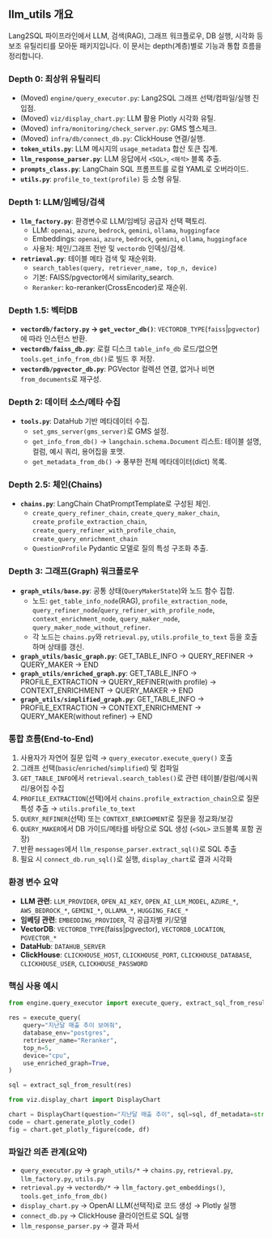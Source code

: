## llm_utils 개요

Lang2SQL 파이프라인에서 LLM, 검색(RAG), 그래프 워크플로우, DB 실행, 시각화 등 보조 유틸리티를 모아둔 패키지입니다. 이 문서는 depth(계층)별로 기능과 통합 흐름을 정리합니다.

### Depth 0: 최상위 유틸리티

- (Moved) `engine/query_executor.py`: Lang2SQL 그래프 선택/컴파일/실행 진입점.
- (Moved) `viz/display_chart.py`: LLM 활용 Plotly 시각화 유틸.
- (Moved) `infra/monitoring/check_server.py`: GMS 헬스체크.
- (Moved) `infra/db/connect_db.py`: ClickHouse 연결/실행.
- **`token_utils.py`**: LLM 메시지의 `usage_metadata` 합산 토큰 집계.
- **`llm_response_parser.py`**: LLM 응답에서 `<SQL>`, `<해석>` 블록 추출.
- **`prompts_class.py`**: LangChain SQL 프롬프트를 로컬 YAML로 오버라이드.
- **`utils.py`**: `profile_to_text(profile)` 등 소형 유틸.

### Depth 1: LLM/임베딩/검색

- **`llm_factory.py`**: 환경변수로 LLM/임베딩 공급자 선택 팩토리.
  - LLM: `openai`, `azure`, `bedrock`, `gemini`, `ollama`, `huggingface`
  - Embeddings: `openai`, `azure`, `bedrock`, `gemini`, `ollama`, `huggingface`
  - 사용처: 체인/그래프 전반 및 `vectordb` 인덱싱/검색.
- **`retrieval.py`**: 테이블 메타 검색 및 재순위화.
  - `search_tables(query, retriever_name, top_n, device)`
  - 기본: FAISS/pgvector에서 similarity_search.
  - `Reranker`: ko-reranker(CrossEncoder)로 재순위.

### Depth 1.5: 벡터DB

- **`vectordb/factory.py` → `get_vector_db()`**: `VECTORDB_TYPE`(`faiss`|`pgvector`)에 따라 인스턴스 반환.
- **`vectordb/faiss_db.py`**: 로컬 디스크 `table_info_db` 로드/없으면 `tools.get_info_from_db()`로 빌드 후 저장.
- **`vectordb/pgvector_db.py`**: PGVector 컬렉션 연결, 없거나 비면 `from_documents`로 재구성.

### Depth 2: 데이터 소스/메타 수집

- **`tools.py`**: DataHub 기반 메타데이터 수집.
  - `set_gms_server(gms_server)`로 GMS 설정.
  - `get_info_from_db()` → `langchain.schema.Document` 리스트: 테이블 설명, 컬럼, 예시 쿼리, 용어집을 포맷.
  - `get_metadata_from_db()` → 풍부한 전체 메타데이터(dict) 목록.

### Depth 2.5: 체인(Chains)

- **`chains.py`**: LangChain ChatPromptTemplate로 구성된 체인.
  - `create_query_refiner_chain`, `create_query_maker_chain`, `create_profile_extraction_chain`, `create_query_refiner_with_profile_chain`, `create_query_enrichment_chain`
  - `QuestionProfile` Pydantic 모델로 질의 특성 구조화 추출.

### Depth 3: 그래프(Graph) 워크플로우

- **`graph_utils/base.py`**: 공통 상태(`QueryMakerState`)와 노드 함수 집합.
  - 노드: `get_table_info_node`(RAG), `profile_extraction_node`, `query_refiner_node`/`query_refiner_with_profile_node`, `context_enrichment_node`, `query_maker_node`, `query_maker_node_without_refiner`.
  - 각 노드는 `chains.py`와 `retrieval.py`, `utils.profile_to_text` 등을 호출하며 상태를 갱신.
- **`graph_utils/basic_graph.py`**: GET_TABLE_INFO → QUERY_REFINER → QUERY_MAKER → END
- **`graph_utils/enriched_graph.py`**: GET_TABLE_INFO → PROFILE_EXTRACTION → QUERY_REFINER(with profile) → CONTEXT_ENRICHMENT → QUERY_MAKER → END
- **`graph_utils/simplified_graph.py`**: GET_TABLE_INFO → PROFILE_EXTRACTION → CONTEXT_ENRICHMENT → QUERY_MAKER(without refiner) → END

### 통합 흐름(End-to-End)

1) 사용자가 자연어 질문 입력 → `query_executor.execute_query()` 호출
2) 그래프 선택(`basic`/`enriched`/`simplified`) 및 컴파일
3) `GET_TABLE_INFO`에서 `retrieval.search_tables()`로 관련 테이블/컬럼/예시쿼리/용어집 수집
4) `PROFILE_EXTRACTION`(선택)에서 `chains.profile_extraction_chain`으로 질문 특성 추출 → `utils.profile_to_text`
5) `QUERY_REFINER`(선택) 또는 `CONTEXT_ENRICHMENT`로 질문을 정교화/보강
6) `QUERY_MAKER`에서 DB 가이드/메타를 바탕으로 SQL 생성 (`<SQL>` 코드블록 포함 권장)
7) 반환 `messages`에서 `llm_response_parser.extract_sql()`로 SQL 추출
8) 필요 시 `connect_db.run_sql()`로 실행, `display_chart`로 결과 시각화

### 환경 변수 요약

- **LLM 관련**: `LLM_PROVIDER`, `OPEN_AI_KEY`, `OPEN_AI_LLM_MODEL`, `AZURE_*`, `AWS_BEDROCK_*`, `GEMINI_*`, `OLLAMA_*`, `HUGGING_FACE_*`
- **임베딩 관련**: `EMBEDDING_PROVIDER`, 각 공급자별 키/모델
- **VectorDB**: `VECTORDB_TYPE`(faiss|pgvector), `VECTORDB_LOCATION`, `PGVECTOR_*`
- **DataHub**: `DATAHUB_SERVER`
- **ClickHouse**: `CLICKHOUSE_HOST`, `CLICKHOUSE_PORT`, `CLICKHOUSE_DATABASE`, `CLICKHOUSE_USER`, `CLICKHOUSE_PASSWORD`

### 핵심 사용 예시

```python
from engine.query_executor import execute_query, extract_sql_from_result

res = execute_query(
    query="지난달 매출 추이 보여줘",
    database_env="postgres",
    retriever_name="Reranker",
    top_n=5,
    device="cpu",
    use_enriched_graph=True,
)

sql = extract_sql_from_result(res)
```

```python
from viz.display_chart import DisplayChart

chart = DisplayChart(question="지난달 매출 추이", sql=sql, df_metadata=str(df.dtypes))
code = chart.generate_plotly_code()
fig = chart.get_plotly_figure(code, df)
```

### 파일간 의존 관계(요약)

- `query_executor.py` → `graph_utils/*` → `chains.py`, `retrieval.py`, `llm_factory.py`, `utils.py`
- `retrieval.py` → `vectordb/*` → `llm_factory.get_embeddings()`, `tools.get_info_from_db()`
- `display_chart.py` → OpenAI LLM(선택적)로 코드 생성 → Plotly 실행
- `connect_db.py` → ClickHouse 클라이언트로 SQL 실행
- `llm_response_parser.py` → 결과 파서


